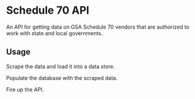# Schedule 70 API

An API for getting data on GSA Schedule 70 vendors that are authorized to work with state and local governments.

## Usage

Scrape the data and load it into a data store.

Populate the database with the scraped data.

Fire up the API.
